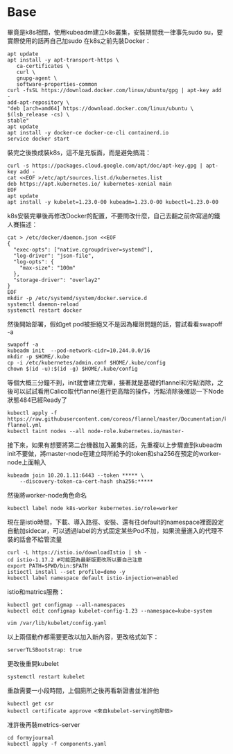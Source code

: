 # Base
畢竟是k8s相關，使用kubeadm建立k8s叢集，安裝期間我一律事先sudo su，要實際使用的話再自己加sudo
在k8s之前先裝Docker：
```
apt update 
apt install -y apt-transport-https \
   ca-certificates \
   curl \
   gnupg-agent \
   software-properties-common   
curl -fsSL https://download.docker.com/linux/ubuntu/gpg | apt-key add -
add-apt-repository \
"deb [arch=amd64] https://download.docker.com/linux/ubuntu \
$(lsb_release -cs) \
stable"
apt update
apt install -y docker-ce docker-ce-cli containerd.io
service docker start
```

裝完之後換成裝k8s，這不是充版面，而是避免搞混：
```
curl -s https://packages.cloud.google.com/apt/doc/apt-key.gpg | apt-key add -
cat <<EOF >/etc/apt/sources.list.d/kubernetes.list
deb https://apt.kubernetes.io/ kubernetes-xenial main
EOF
apt update
apt install -y kubelet=1.23.0-00 kubeadm=1.23.0-00 kubectl=1.23.0-00
```

k8s安裝完畢後再修改Docker的配置，不要問改什麼，自己去翻之前你寫過的鐵人賽描述：
```
cat > /etc/docker/daemon.json <<EOF
{
  "exec-opts": ["native.cgroupdriver=systemd"],
  "log-driver": "json-file",
  "log-opts": {
    "max-size": "100m"
  },
  "storage-driver": "overlay2"
}
EOF
mkdir -p /etc/systemd/system/docker.service.d
systemctl daemon-reload
systemctl restart docker
```

然後開始部署，假如get pod被拒絕又不是因為權限問題的話，嘗試看看swapoff -a
```
swapoff -a
kubeadm init  --pod-network-cidr=10.244.0.0/16
mkdir -p $HOME/.kube
cp -i /etc/kubernetes/admin.conf $HOME/.kube/config
chown $(id -u):$(id -g) $HOME/.kube/config
```

等個大概三分鐘不到，init就會建立完畢，接著就是基礎的flannel和污點消除，之後可以試試看用Calico取代flannel進行更高階的操作，污點消除後確認一下Node狀態484已經Ready了
```
kubectl apply -f https://raw.githubusercontent.com/coreos/flannel/master/Documentation/kube-flannel.yml
kubectl taint nodes --all node-role.kubernetes.io/master-
```
接下來，如果有想要將第二台機器加入叢集的話，先重複以上步驟直到kubeadm init不要做，將master-node在建立時所給予的token和sha256在預定的worker-node上面輸入
```
kubeadm join 10.20.1.11:6443 --token ***** \
	--discovery-token-ca-cert-hash sha256:*****
```

然後將worker-node角色命名
```
kubectl label node k8s-worker kubernetes.io/role=worker
```

現在是istio時間，下載、導入路徑、安裝、還有往default的namespace裡面設定自動加sidecar，可以透過label的方式固定某些Pod不加，如果流量進入的代理不裝的話會不給管流量
```
curl -L https://istio.io/downloadIstio | sh -
cd istio-1.17.2 #可能因為最新版更改所以要自己注意
export PATH=$PWD/bin:$PATH
istioctl install --set profile=demo -y
kubectl label namespace default istio-injection=enabled
```

istio和matrics服務：
```
kubectl get configmap --all-namespaces
kubectl edit configmap kubelet-config-1.23 --namespace=kube-system
```
```
vim /var/lib/kubelet/config.yaml
```
以上兩個動作都需要更改以加入新內容，更改格式如下：
```
serverTLSBootstrap: true
```
更改後重開kubelet
```
systemctl restart kubelet
```
重啟需要一小段時間，上個廁所之後再看新證書並准許他
```
kubectl get csr
kubectl certificate approve <來自kubelet-serving的那個>
```
准許後再裝metrics-server
```
cd formyjournal
kubectl apply -f components.yaml
```

